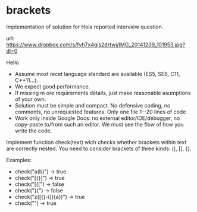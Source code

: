 # brackets
Implementation of solution for Hola reported interview question.

url: https://www.dropbox.com/s/fyh7x4gls2drtwj/IMG_20141209_101953.jpg?dl=0

Hello

- Assume most recet language standard are available (ES5, SE8, C11, C++11...).
- We expect good performance.
- If missing m ore requirements details, just make reasonable asumptions
  of your own.
- Solution must be simple and compact.
  No defensive coding, no comments, no unrequested features.
  Only one file 1--20 lines of code
- Work only inside Google Docs: no external editor/IDE/debugger, no copy-paste
  to/from such an editor. We must see the flow of how you write the code.

Implement function check(text) wich checks whether brackets within text are
correctly nested. You need to consider brackets of three kinds: (), [], {}.

Examples:

- check("a(b)") -> true
- check("[{}]") -> true
- check("[([") -> false
- check("}{") -> false
- check("z([{}-()]{a})") -> true
- check("") -> true
